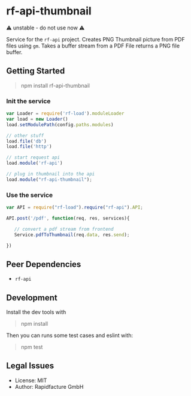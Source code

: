 # rf-api-thumbnail
⚠ unstable - do not use now ⚠

Service for the `rf-api` project. Creates PNG Thumbnail picture from PDF files using `gm`.
Takes a buffer stream from a PDF File returns a PNG file buffer.

## Getting Started

> npm install rf-api-thumbnail

### Init the service


```js
var Loader = require('rf-load').moduleLoader
var load = new Loader()
load.setModulePath(config.paths.modules)

// other stuff
load.file('db')
load.file('http')

// start request api
load.module('rf-api')

// plug in thumbnail into the api
load.module("rf-api-thumbnail");

```

### Use the service
```js
var API = require("rf-load").require("rf-api").API;

API.post('/pdf', function(req, res, services){

   // convert a pdf stream from frontend
   Service.pdfToThumbnail(req.data, res.send);

})

```


## Peer Dependencies
* `rf-api`


## Development

Install the dev tools with

> npm install

Then you can runs some test cases and eslint with:

> npm test


## Legal Issues
* License: MIT
* Author: Rapidfacture GmbH
